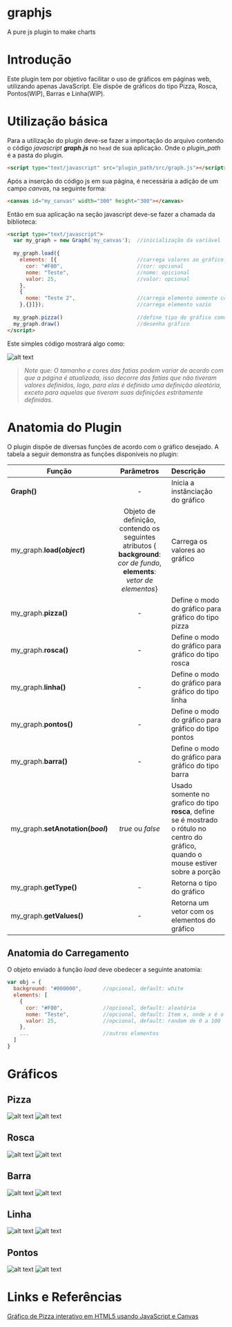 # graphjs
A pure js plugin to make charts

# Introdução

Este plugin tem por objetivo facilitar o uso de gráficos em páginas web, utilizando apenas JavaScript. Ele dispõe de gráficos do tipo Pizza, Rosca, Pontos(WIP), Barras e Linha(WIP).

# Utilização básica

Para a utilização do plugin deve-se fazer a importação do arquivo contendo o código _javascript_ **_graph.js_** no `head` de sua aplicação. Onde o _plugin_path_ é a pasta do plugin.

```html 
<script type="text/javascript" src="plugin_path/src/graph.js"></script>
```

Após a inserção do código js em sua página, é necessária a adição de um campo <i>canvas</i>, na seguinte forma:

```html
<canvas id="my_canvas" width="300" height="300"></canvas>
```

Então em sua aplicação na seção javascript deve-se fazer a chamada da biblioteca:

```html
<script type="text/javascript">
  var my_graph = new Graph('my_canvas');  //inicialização da variável
  
  my_graph.load({
    elements: [{                          //carrega valores ao gráfico
      cor: "#F00",                        //cor: opcional
      nome: "Teste",                      //nome: opicional
      valor: 25,                          //valor: opcional
    },
    {
      nome: "Teste 2",                    //carrega elemento somente com nome
    },{}]});                              //carrega elemento vazio
  
  my_graph.pizza()                        //define tipo do gráfico como PIZZA
  my_graph.draw()                         //desenha gráfico
</script>
```
Este simples código mostrará algo como:

![alt text][pizza]

> _Note que: O tamanho e cores das fatias podem variar de acordo com que a página é atualizada, isso decorre das fatias que não tiveram valores definidos, logo, para elas é definido uma definição aleatória, exceto para aquelas que tiveram suas definições estritamente definidas._

# Anatomia do Plugin

O plugin dispõe de diversas funções de acordo com o gráfico desejado. A tabela a seguir demonstra as funções disponíveis no plugin:

|Função|Parâmetros|Descrição|
|------|:--------:|:--------|
|**Graph()**|    -    |Inicia a instânciação do gráfico|
|my_graph.**load(_object_)**|Objeto de definição, contendo os seguintes atributos { **background**: _cor de fundo_, **elements**: _vetor de elementos_}|Carrega os valores ao gráfico|
|my_graph.**pizza()**| - |Define o modo do gráfico para gráfico do tipo pizza|
|my_graph.**rosca()**| - |Define o modo do gráfico para gráfico do tipo rosca|
|my_graph.**linha()**| - |Define o modo do gráfico para gráfico do tipo linha|
|my_graph.**pontos()**| - |Define o modo do gráfico para gráfico do tipo pontos|
|my_graph.**barra()**| - |Define o modo do gráfico para gráfico do tipo barra|
|my_graph.**setAnotation(_bool_)**| _true_ ou _false_ |Usado somente no grafico do tipo **rosca**, define se é mostrado o rótulo no centro do gráfico, quando o mouse estiver sobre a porção|
|my_graph.**getType()**| - |Retorna o tipo do gráfico|
|my_graph.**getValues()**| - |Retorna um vetor com os elementos do gráfico|

## Anatomia do Carregamento

O objeto enviado à função _load_ deve obedecer a seguinte anatomia:

```javascript
var obj = {
  background: "#000000",       //opcional, default: white
  elements: [
    {
      cor: "#F00",             //opcional, default: aleatória
      nome: "Teste",           //opcional, default: Item x, onde x é o índice no vetor de elementos
      valor: 25,               //opcional, default: random de 0 a 100
    },
    ...                        //outros elementos
  ]
}
```

# Gráficos

## Pizza

![alt text][pizza] ![alt text][pizza_gif]

## Rosca

![alt text][rosca] ![alt text][rosca_gif]

## Barra

![alt text][barra] ![alt text][barra_gif]

## Linha

![alt text][linha] ![alt text][linha_gif]

## Pontos

![alt text][pontos] ![alt text][pontos_gif]

# Links e Referências

[Gráfico de Pizza interativo em HTML5 usando JavaScript e Canvas](http://www.tidbits.com.br/grafico-de-pizza-interativo-em-html5-usando-javascript-e-canvas )


[pizza]: https://raw.githubusercontent.com/Luan-Michel/graphjs/master/img/pizza_chart.png "Gráfico tipo Pizza"
[rosca]: https://raw.githubusercontent.com/Luan-Michel/graphjs/master/img/donut_chart.png "Gráfico tipo Rosca"
[barra]: https://raw.githubusercontent.com/Luan-Michel/graphjs/master/img/bar_graph.png "Gráfico tipo Barra"
[linha]: https://raw.githubusercontent.com/Luan-Michel/graphjs/master/img/line_graph.png "Gráfico tipo Linha"
[pontos]: https://raw.githubusercontent.com/Luan-Michel/graphjs/master/img/point_graph.png "Gráfico tipo Pontos"

[pizza_gif]: https://raw.githubusercontent.com/Luan-Michel/graphjs/master/img/pizza_gif.gif "Gráfico tipo Pizza"
[rosca_gif]: https://raw.githubusercontent.com/Luan-Michel/graphjs/master/img/donut_gif.gif "Gráfico tipo Rosca"
[barra_gif]: https://raw.githubusercontent.com/Luan-Michel/graphjs/master/img/bar_gif.gif "Gráfico tipo Barra"
[linha_gif]: https://raw.githubusercontent.com/Luan-Michel/graphjs/master/img/line_gif.gif "Gráfico tipo Linha"
[pontos_gif]: https://raw.githubusercontent.com/Luan-Michel/graphjs/master/img/point_gif.gif "Gráfico tipo Pontos"
